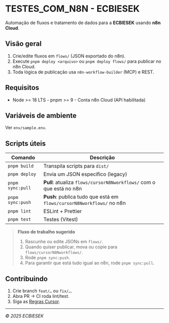 # TESTES_COM_N8N - ECBIESEK
Automação de fluxos e tratamento de dados para a **ECBIESEK** usando **n8n Cloud**.

## Visão geral
1. Crie/edite fluxos em `flows/` (JSON exportado do n8n).
2. Execute `pnpm deploy <arquivo>` ou `pnpm deploy flows/` para publicar no n8n Cloud.
3. Toda lógica de publicação usa `n8n-workflow-builder` (MCP) e REST.

## Requisitos
- Node >= 18 LTS - pnpm >= 9 - Conta n8n Cloud (API habilitada)

## Variáveis de ambiente
Ver `env/sample.env`.

## Scripts úteis
| Comando           | Descrição                              |
|-------------------|----------------------------------------|
| `pnpm build`      | Transpila scripts para `dist/`         |
| `pnpm deploy`     | Envia um JSON específico (legacy)          |
| `pnpm sync:pull`  | **Pull**: atualiza `flows/cursorN8Nworkflows/` com o que está no n8n |
| `pnpm sync:push`  | **Push**: publica tudo que está em `flows/cursorN8Nworkflows/` no n8n |
| `pnpm lint`       | ESLint + Prettier                      |
| `pnpm test`       | Testes (Vitest)                        |

> **Fluxo de trabalho sugerido**  
> 1. Rascunhe ou edite JSONs em `flows/`.  
> 2. Quando quiser publicar, mova ou copie para `flows/cursorN8Nworkflows/`.  
> 3. Rode `pnpm sync:push`.  
> 4. Para garantir que está tudo igual ao n8n, rode `pnpm sync:pull`.

## Contribuindo
1. Crie branch `feat/…` ou `fix/…`.<br>
2. Abra PR → CI roda lint/test.<br>
3. Siga as [Regras Cursor](context/rules.mdc).

---
_© 2025 ECBIESEK_ 
